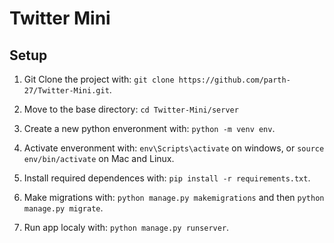 # Twitter Mini
## Setup

1. Git Clone the project with: ```git clone https://github.com/parth-27/Twitter-Mini.git```.

2. Move to the base directory: ```cd Twitter-Mini/server```

3. Create a new python enveronment with: ```python -m venv env```.

4. Activate enveronment with: ```env\Scripts\activate``` on windows, or ```source env/bin/activate``` on Mac and Linux.

5. Install required dependences with: ```pip install -r requirements.txt```.

6. Make migrations with: ```python manage.py makemigrations``` and then ```python manage.py migrate```.

7. Run app localy with: ```python manage.py runserver```.
